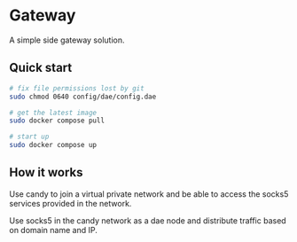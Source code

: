 # Gateway

A simple side gateway solution.

## Quick start

```bash
# fix file permissions lost by git
sudo chmod 0640 config/dae/config.dae

# get the latest image
sudo docker compose pull

# start up
sudo docker compose up
```

## How it works

Use candy to join a virtual private network and be able to access the socks5 services provided in the network.

Use socks5 in the candy network as a dae node and distribute traffic based on domain name and IP.
